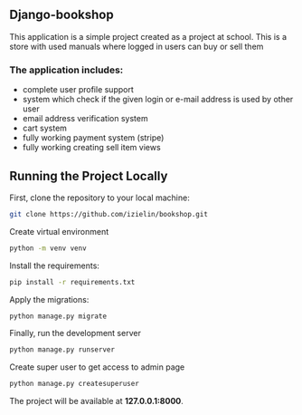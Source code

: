 ## Django-bookshop
This application is a simple project created as a project at school.
This is a store with used manuals where logged in users can buy or sell them

### The application includes:
* complete user profile support
* system which check if the given login or e-mail address is used by other user
* email address verification system
* cart system
* fully working payment system (stripe)
* fully working creating sell item views

## Running the Project Locally

First, clone the repository to your local machine:
```bash
git clone https://github.com/izielin/bookshop.git
```
Create virtual environment
```bash
python -m venv venv
```

Install the requirements:
```bash
pip install -r requirements.txt
```

Apply the migrations:
```bash
python manage.py migrate
```

Finally, run the development server
```bash
python manage.py runserver
```

Create super user to get access to admin page
```bash
python manage.py createsuperuser
```

The project will be available at **127.0.0.1:8000**.

